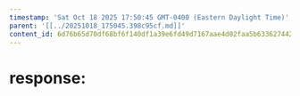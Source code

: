 ```yaml
---
timestamp: 'Sat Oct 18 2025 17:50:45 GMT-0400 (Eastern Daylight Time)'
parent: '[[../20251018_175045.398c95cf.md]]'
content_id: 6d76b65d70df68bf6f140df1a39e6fd49d7167aae4d02faa5b63362744266256
---
```


# response:
